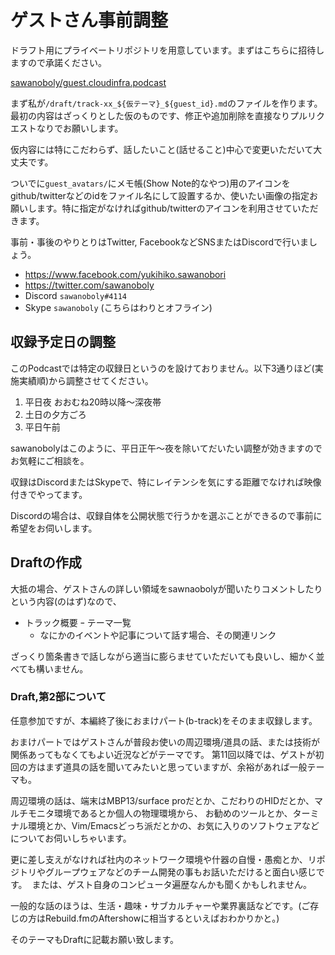 # ゲストさん事前調整

ドラフト用にプライベートリポジトリを用意しています。まずはこちらに招待しますので承諾ください。

[sawanoboly/guest.cloudinfra.podcast](https://github.com/sawanoboly/guest.cloudinfra.podcast)

まず私が`/draft/track-xx_${仮テーマ}_${guest_id}.md`のファイルを作ります。
最初の内容はざっくりとした仮のものです、修正や追加削除を直接なりプルリクエストなりでお願いします。

仮内容には特にこだわらず、話したいこと(話せること)中心で変更いただいて大丈夫です。

ついでに`guest_avatars/`にメモ帳(Show Note的なやつ)用のアイコンをgithub/twitterなどのidをファイル名にして設置するか、使いたい画像の指定お願いします。特に指定がなければgithub/twitterのアイコンを利用させていただきます。

事前・事後のやりとりはTwitter, FacebookなどSNSまたはDiscordで行いましょう。

- https://www.facebook.com/yukihiko.sawanobori
- https://twitter.com/sawanoboly
- Discord `sawanoboly#4114`
- Skype `sawanoboly` (こちらはわりとオフライン)

## 収録予定日の調整

このPodcastでは特定の収録日というのを設けておりません。以下3通りほど(実施実績順)から調整させてください。

1. 平日夜 おおむね20時以降〜深夜帯
2. 土日の夕方ごろ
3. 平日午前

sawanobolyはこのように、平日正午〜夜を除いてだいたい調整が効きますのでお気軽にご相談を。

収録はDiscordまたはSkypeで、特にレイテンシを気にする距離でなければ映像付きでやってます。

Discordの場合は、収録自体を公開状態で行うかを選ぶことができるので事前に希望をお伺いします。


## Draftの作成

大抵の場合、ゲストさんの詳しい領域をsawnaobolyが聞いたりコメントしたりという内容(のはず)なので、

- トラック概要
ｰ テーマ一覧
   - なにかのイベントや記事について話す場合、その関連リンク

ざっくり箇条書きで話しながら適当に膨らませていただいても良いし、細かく並べても構いません。

### Draft,第2部について

任意参加ですが、本編終了後におまけパート(b-track)をそのまま収録します。

おまけパートではゲストさんが普段お使いの周辺環境/道具の話、または技術が関係あってもなくてもよい近況などがテーマです。
第11回以降では、ゲストが初回の方はまず道具の話を聞いてみたいと思っていますが、余裕があれば一般テーマも。

周辺環境の話は、端末はMBP13/surface proだとか、こだわりのHIDだとか、マルチモニタ環境であるとか個人の物理環境から、
お勧めのツールとか、ターミナル環境とか、Vim/Emacsどっち派だとかの、お気に入りのソフトウェアなどについてお伺いしちゃいます。

更に差し支えがなければ社内のネットワーク環境や什器の自慢・愚痴とか、リポジトリやグループウェアなどのチーム開発の事もお話いただけると面白い感じです。  または、ゲスト自身のコンピュータ遍歴なんかも聞くかもしれません。

一般的な話のほうは、生活・趣味・サブカルチャーや業界裏話などです。(ご存じの方はRebuild.fmのAftershowに相当するといえばおわかりかと。)

そのテーマもDraftに記載お願い致します。
